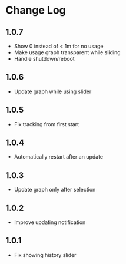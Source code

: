 # Change Log

## 1.0.7
* Show 0 instead of < 1m for no usage
* Make usage graph transparent while sliding
* Handle shutdown/reboot

## 1.0.6
* Update graph while using slider

## 1.0.5
* Fix tracking from first start

## 1.0.4
* Automatically restart after an update

## 1.0.3
* Update graph only after selection

## 1.0.2
* Improve updating notification

## 1.0.1
* Fix showing history slider
